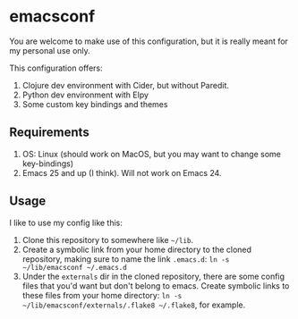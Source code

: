 # emacsconf

You are welcome to make use of this configuration, but it is really meant
for my personal use only.

This configuration offers:

   1. Clojure dev environment with Cider, but without Paredit.
   1. Python dev environment with Elpy
   1. Some custom key bindings and themes

## Requirements

   1. OS: Linux (should work on MacOS, but you may want to change some
      key-bindings)
   1. Emacs 25 and up (I think).  Will not work on Emacs 24.

## Usage

I like to use my config like this:

   1. Clone this repository to somewhere like `~/lib`.
   1. Create a symbolic link from your home directory to the cloned
      repository, making sure to name the link `.emacs.d`: `ln -s
      ~/lib/emacsconf ~/.emacs.d`
   1. Under the `externals` dir in the cloned repository, there are
      some config files that you'd want but don't belong to emacs.
      Create symbolic links to these files from your home directory:
      `ln -s ~/lib/emacsconf/externals/.flake8 ~/.flake8`, for
      example.
